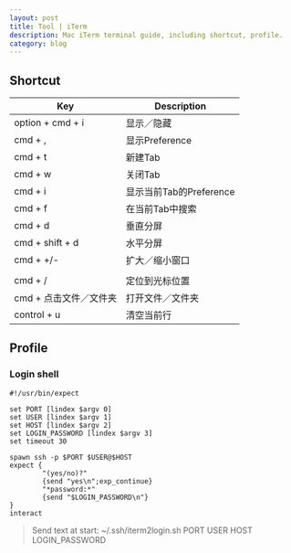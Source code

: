 ```yaml
---
layout: post
title: Tool | iTerm
description: Mac iTerm terminal guide, including shortcut, profile.
category: blog
---
```


## Shortcut

| Key                    | Description             |
| ---------------------- | ----------------------- |
| option + cmd + i       | 显示／隐藏              |
| cmd + ,                | 显示Preference          |
| cmd + t                | 新建Tab                 |
| cmd + w                | 关闭Tab                 |
| cmd + i                | 显示当前Tab的Preference |
| cmd + f                | 在当前Tab中搜索         |
| cmd + d                | 垂直分屏                |
| cmd + shift + d        | 水平分屏                |
| cmd + +/-              | 扩大／缩小窗口          |
|                        |                         |
| cmd + /                | 定位到光标位置          |
| cmd + 点击文件／文件夹 | 打开文件／文件夹        |
| control + u            | 清空当前行              |



## Profile

### Login shell

```shell
#!/usr/bin/expect

set PORT [lindex $argv 0]
set USER [lindex $argv 1]
set HOST [lindex $argv 2]
set LOGIN_PASSWORD [lindex $argv 3]
set timeout 30

spawn ssh -p $PORT $USER@$HOST
expect {
        "(yes/no)?"
        {send "yes\n";exp_continue}
        "*password:*"
        {send "$LOGIN_PASSWORD\n"}
}
interact
```

> Send text at start: ~/.ssh/iterm2login.sh PORT USER HOST LOGIN_PASSWORD
